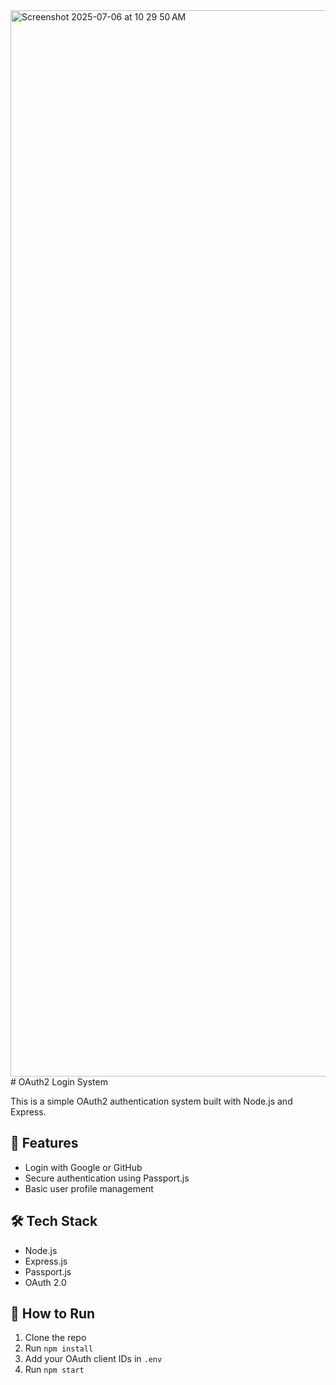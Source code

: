 <img width="1706" alt="Screenshot 2025-07-06 at 10 29 50 AM" src="https://github.com/user-attachments/assets/3bc057a2-505c-4c2d-b4ca-0dccc1c4baf0" />
# OAuth2 Login System

This is a simple OAuth2 authentication system built with Node.js and Express.

## 🌟 Features

- Login with Google or GitHub
- Secure authentication using Passport.js
- Basic user profile management

## 🛠️ Tech Stack

- Node.js
- Express.js
- Passport.js
- OAuth 2.0

## 🚀 How to Run

1. Clone the repo
2. Run `npm install`
3. Add your OAuth client IDs in `.env`
4. Run `npm start`



